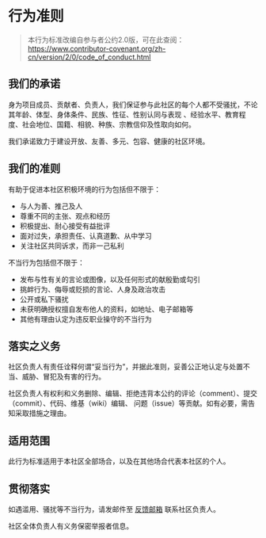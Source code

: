 # 行为准则

> 本行为标准改编自参与者公约2.0版，可在此查阅：https://www.contributor-covenant.org/zh-cn/version/2/0/code_of_conduct.html

## 我们的承诺

身为项目成员、贡献者、负责人，我们保证参与此社区的每个人都不受骚扰，不论其年龄、体型、身体条件、民族、性征、性别认同与表现
、经验水平、教育程度、社会地位、国籍、相貌、种族、宗教信仰及性取向如何。

我们承诺致力于建设开放、友善、多元、包容、健康的社区环境。

## 我们的准则

有助于促进本社区积极环境的行为包括但不限于：

+ 与人为善、推己及人
+ 尊重不同的主张、观点和经历
+ 积极提出、耐心接受有益批评
+ 面对过失，承担责任、认真道歉、从中学习
+ 关注社区共同诉求，而非一己私利

不当行为包括但不限于：

+ 发布与性有关的言论或图像，以及任何形式的献殷勤或勾引
+ 挑衅行为、侮辱或贬损的言论、人身及政治攻击
+ 公开或私下骚扰
+ 未获明确授权擅自发布他人的资料，如地址、电子邮箱等
+ 其他有理由认定为违反职业操守的不当行为

## 落实之义务

社区负责人有责任诠释何谓“妥当行为”，并据此准则，妥善公正地认定与处置不当、威胁、冒犯及有害的行为。

社区负责人有权利和义务删除、编辑、拒绝违背本公约的评论（comment）、提交（commit）、代码、维基（wiki）编辑、
问题（issue）等贡献。如有必要，需告知采取措施之理由。

## 适用范围

此行为标准适用于本社区全部场合，以及在其他场合代表本社区的个人。

## 贯彻落实

如遇滥用、骚扰等不当行为，请发邮件至 [反馈邮箱](mailto:bt-muli@outlook.com) 联系社区负责人。

社区全体负责人有义务保密举报者信息。
